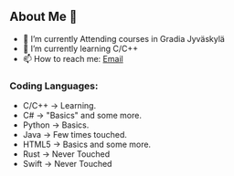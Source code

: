 ## About Me 👋

- 🔭 I’m currently Attending courses in Gradia Jyväskylä
- 🌱 I’m currently learning C/C++
- 📫 How to reach me: [Email](mailto:gr275825@gradia.fi)

### Coding Languages:

- C/C++ -> Learning.
- C# -> "Basics" and some more.
- Python -> Basics.
- Java -> Few times touched.
- HTML5 -> Basics and some more.
- Rust -> Never Touched
- Swift -> Never Touched
<!--
**JussiJR/JussiJR** is a ✨ _special_ ✨ repository because its `README.md` (this file) appears on your GitHub profile.

Here are some ideas to get you started:

- 🔭 I’m currently working on ...
- 🌱 I’m currently learning ...
- 👯 I’m looking to collaborate on ...
- 🤔 I’m looking for help with ...
- 💬 Ask me about ...
- 📫 How to reach me: ...
- 😄 Pronouns: ...
- ⚡ Fun fact: ...
  -->
